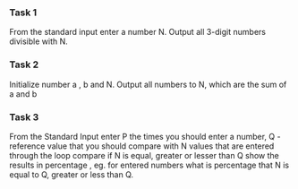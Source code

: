 
### Task 1

From the standard input enter a number N. Output all 3-digit numbers divisible with N.

### Task 2

Initialize number a , b and N. Output all numbers to N, which are the sum of a and b

### Task 3

From the Standard Input enter P the times you should enter a number, Q - reference value  that you should compare with N values that are entered through the loop
compare if N is equal, greater or lesser than Q show the results in percentage , eg. for entered numbers what is percentage that N is equal to Q, greater or less than Q.